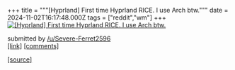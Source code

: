 +++
title = """[Hyprland] First time Hyprland RICE. I use Arch btw."""
date = 2024-11-02T16:17:48.000Z
tags = ["reddit","wm"]
+++
[![[Hyprland] First time Hyprland RICE. I use Arch btw.](https://b.thumbs.redditmedia.com/Dn8BegBVVmlGUZrbmINShtXwtW6-SPXdx9nf6mxhP_Q.jpg "[Hyprland] First time Hyprland RICE. I use Arch btw.")](https://www.reddit.com/r/unixporn/comments/1gi029g/hyprland_first_time_hyprland_rice_i_use_arch_btw/)

submitted by [/u/Severe-Ferret2596](https://www.reddit.com/user/Severe-Ferret2596)  
[\[link\]](https://www.reddit.com/gallery/1gi029g) [\[comments\]](https://www.reddit.com/r/unixporn/comments/1gi029g/hyprland_first_time_hyprland_rice_i_use_arch_btw/)

[[source]](https://www.reddit.com/r/unixporn/comments/1gi029g/hyprland_first_time_hyprland_rice_i_use_arch_btw/)
